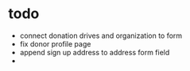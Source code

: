 # todo
- connect donation drives and organization to form
- fix donor profile page
- append sign up address to address form field
- 
